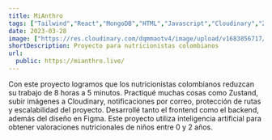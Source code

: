 ```yaml
---
title: MiAnthro
tags: ["Tailwind","React","MongoDB","HTML","Javascript","Cloudinary","Zustand","Python"]
date: 2023-03-28
image: ["https://res.cloudinary.com/dqmmaotv4/image/upload/v1683856717/mianthro.png"]
shortDescription: Proyecto para nutricionistas colombianos
url:
  public: https://mianthro.live/
---
```


Con este proyecto logramos que los nutricionistas colombianos reduzcan su trabajo de 8 horas a 5 minutos. Practiqué muchas cosas como Zustand, subir imágenes a Cloudinary, notificaciones por correo, protección de rutas y escalabilidad del proyecto. Desarrollé tanto el frontend como el backend, además del diseño en Figma. Este proyecto utiliza inteligencia artificial para obtener valoraciones nutricionales de niños entre 0 y 2 años.
